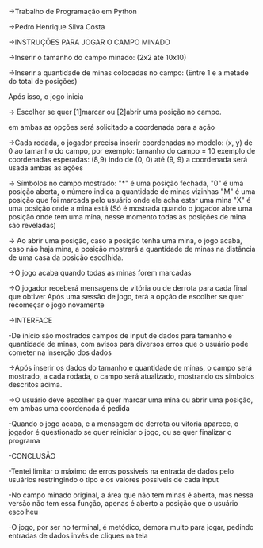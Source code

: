 ->Trabalho de Programação em Python

->Pedro Henrique Silva Costa

->INSTRUÇÕES PARA JOGAR O CAMPO MINADO

->Inserir o tamanho do campo minado: (2x2 até 10x10)

->Inserir a quantidade de minas colocadas no campo: (Entre 1 e a metade do total de posições)

Após isso, o jogo inicia

-> Escolher se quer [1]marcar ou [2]abrir uma posição no campo.

em ambas as opções será solicitado a coordenada para a ação

->Cada rodada, o jogador precisa inserir coordenadas no modelo: (x, y)
de 0 ao tamanho do campo, por exemplo:
tamanho do campo = 10
exemplo de coordenadas esperadas: (8,9)
indo de (0, 0) até (9, 9)
a coordenada será usada ambas as ações

-> Símbolos no campo mostrado:
"*" é uma posição fechada,
"0" é uma posição aberta, o número indica a quantidade de minas vizinhas
"M" é uma posição que foi marcada pelo usuário onde ele acha estar uma mina
"X" é uma posição onde a mina está (Só é mostrada quando o jogador abre uma posição onde tem uma mina, nesse momento todas as posições de mina são reveladas)


-> Ao abrir uma posição, caso a posição tenha uma mina, o jogo acaba, caso não haja mina, a posição mostrará a quantidade de minas na distância de uma casa da posição escolhida.

->O jogo acaba quando todas as minas forem marcadas

->O jogador receberá mensagens de vitória ou de derrota para cada final que obtiver
Após uma sessão de jogo, terá a opção de escolher se quer recomeçar o jogo novamente

->INTERFACE

-De início são mostrados campos de input de dados para tamanho e quantidade de minas, com avisos para diversos erros que o usuário pode cometer na inserção dos dados

->Após inserir os dados do tamanho e quantidade de minas, o campo será mostrado, a cada rodada, o campo será atualizado, mostrando os simbolos descritos acima.

->O usuário deve escolher se quer marcar uma mina ou abrir uma posição, em ambas uma coordenada é pedida

-Quando o jogo acaba, e a mensagem de derrota ou vitoria aparece, o jogador é questionado se quer reiniciar o jogo, ou se quer finalizar o programa

-CONCLUSÃO

-Tentei limitar o máximo de erros possiveis na entrada de dados pelo usuários restringindo o tipo e os valores possiveis de cada input

-No campo minado original, a área que não tem minas é aberta, mas nessa versão não tem essa função, apenas é aberto a posição que o usuário escolheu

-O jogo, por ser no terminal, é metódico, demora muito para jogar, pedindo entradas de dados invés de cliques na tela
